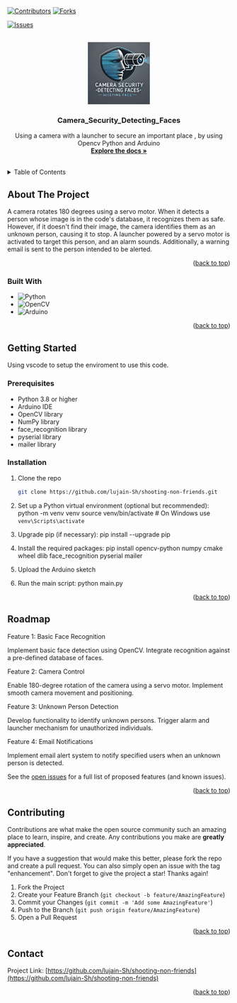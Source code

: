 
<a id="readme-top"></a>

[![Contributors][contributors-shield]][contributors-url]
[![Forks][forks-shield]][forks-url]
<!-- [![Stargazers][stars-shield]][stars-url] -->
[![Issues][issues-shield]][issues-url]
<!-- [![MIT License][license-shield]][license-url] -->
<!-- [![LinkedIn][linkedin-shield]][linkedin-url] -->



<!-- PROJECT LOGO -->
<br />
<div align="center">
  <a href="https://github.com/lujain-Sh/shooting-non-friends">
    <img src="assets/logo.png" alt="Logo" width="140" height="140">
  </a>

<h3 align="center">Camera_Security_Detecting_Faces</h3>

  <p align="center">
    Using a camera with a launcher to secure an important place , by using Opencv Python and Arduino
    <br />
    <a href="https://github.com/lujain-Sh/shooting-non-friends"><strong>Explore the docs »</strong></a>
    <br />
    <br />
    <!-- <a href="https://github.com/github_username/repo_name">View Demo</a>
    · -->
    <!-- <a href="https://github.com/github_username/repo_name/issues/new?labels=bug&template=bug-report---.md">Report Bug</a>
    ·
    <a href="https://github.com/github_username/repo_name/issues/new?labels=enhancement&template=feature-request---.md">Request Feature</a> -->
  </p>
</div>



<!-- TABLE OF CONTENTS -->
<details>
  <summary>Table of Contents</summary>
  <ol>
    <li>
      <a href="#about-the-project">About The Project</a>
      <ul>
        <li><a href="#built-with">Built With</a></li>
      </ul>
    </li>
    <li>
      <a href="#getting-started">Getting Started</a>
      <ul>
        <li><a href="#prerequisites">Prerequisites</a></li>
        <li><a href="#installation">Installation</a></li>
      </ul>
    </li>
    <li><a href="#usage">Usage</a></li>
    <li><a href="#roadmap">Roadmap</a></li>
    <li><a href="#contributing">Contributing</a></li>
    <li><a href="#license">License</a></li>
    <li><a href="#contact">Contact</a></li>
    <li><a href="#acknowledgments">Acknowledgments</a></li>
  </ol>
</details>



<!-- ABOUT THE PROJECT -->
## About The Project

<!-- [![Product Name Screen Shot][product-screenshot]](https://example.com) -->

A camera rotates 180 degrees using a servo motor. When it detects a person whose image is in the code's database, it recognizes them as safe. However, if it doesn't find their image, the camera identifies them as an unknown person, causing it to stop. A launcher powered by a servo motor is activated to target this person, and an alarm sounds. Additionally, a warning email is sent to the person intended to be alerted. 

<p align="right">(<a href="#readme-top">back to top</a>)</p>



### Built With

* ![Python](https://img.shields.io/badge/Python-3776AB?style=for-the-badge&logo=python&logoColor=white)
* ![OpenCV](https://img.shields.io/badge/OpenCV-5C3EE8?style=for-the-badge&logo=opencv&logoColor=white)
* ![Arduino](https://img.shields.io/badge/Arduino-00979D?style=for-the-badge&logo=arduino&logoColor=white)

<p align="right">(<a href="#readme-top">back to top</a>)</p>



<!-- GETTING STARTED -->
## Getting Started

Using vscode to setup the enviroment to use this code.

### Prerequisites
- Python 3.8 or higher
- Arduino IDE
- OpenCV library
- NumPy library
- face_recognition library
- pyserial library
- mailer library

### Installation

1. Clone the repo
   ```sh
   git clone https://github.com/lujain-Sh/shooting-non-friends.git
   ```
2. Set up a Python virtual environment (optional but recommended):
   python -m venv venv
  source venv/bin/activate  # On Windows use `venv\Scripts\activate`

3. Upgrade pip (if necessary):
   pip install --upgrade pip

4. Install the required packages:
   pip install opencv-python numpy cmake wheel dlib face_recognition pyserial mailer

5. Upload the Arduino sketch 

6. Run the main script:
   python main.py





<p align="right">(<a href="#readme-top">back to top</a>)</p>



<!-- USAGE EXAMPLES -->




<!-- ROADMAP -->
## Roadmap


Feature 1: Basic Face Recognition

Implement basic face detection using OpenCV.
Integrate recognition against a pre-defined database of faces.

Feature 2: Camera Control

Enable 180-degree rotation of the camera using a servo motor.
Implement smooth camera movement and positioning.

Feature 3: Unknown Person Detection

Develop functionality to identify unknown persons.
Trigger alarm and launcher mechanism for unauthorized individuals.

Feature 4: Email Notifications

Implement email alert system to notify specified users when an unknown person is detected.

See the [open issues](https://github.com/lujain-Sh/shooting-non-friends/issues) for a full list of proposed features (and known issues).

<p align="right">(<a href="#readme-top">back to top</a>)</p>



<!-- CONTRIBUTING -->
## Contributing

Contributions are what make the open source community such an amazing place to learn, inspire, and create. Any contributions you make are **greatly appreciated**.

If you have a suggestion that would make this better, please fork the repo and create a pull request. You can also simply open an issue with the tag "enhancement".
Don't forget to give the project a star! Thanks again!

1. Fork the Project
2. Create your Feature Branch (`git checkout -b feature/AmazingFeature`)
3. Commit your Changes (`git commit -m 'Add some AmazingFeature'`)
4. Push to the Branch (`git push origin feature/AmazingFeature`)
5. Open a Pull Request

<p align="right">(<a href="#readme-top">back to top</a>)</p>

<!-- ### Top contributors: -->
<!-- 
<a href="https://github.com/github_username/repo_name/graphs/contributors">
  <img src="https://contrib.rocks/image?repo=github_username/repo_name" alt="contrib.rocks image" />
</a> -->



<!-- LICENSE -->
<!-- ## License

Distributed under the MIT License. See `LICENSE.txt` for more information.

<p align="right">(<a href="#readme-top">back to top</a>)</p>
 -->


<!-- CONTACT -->
## Contact

<!-- Your Name - [@twitter_handle](https://twitter.com/twitter_handle) - email@email_client.com -->

Project Link: [https://github.com/lujain-Sh/shooting-non-friends](https://github.com/lujain-Sh/shooting-non-friends)

<p align="right">(<a href="#readme-top">back to top</a>)</p>



<!-- ACKNOWLEDGMENTS -->
<!-- ## Acknowledgments

* []()
* []()
* []()

<p align="right">(<a href="#readme-top">back to top</a>)</p> -->



<!-- MARKDOWN LINKS & IMAGES -->
<!-- https://www.markdownguide.org/basic-syntax/#reference-style-links -->
[contributors-shield]: https://img.shields.io/github/contributors/othneildrew/Best-README-Template.svg?style=for-the-badge
[contributors-url]: https://github.com/maskedman221
[forks-shield]: https://img.shields.io/github/forks/othneildrew/Best-README-Template.svg?style=for-the-badge
[forks-url]: https://github.com/lujain-Sh/shooting-non-friends/network/members
<!-- [stars-shield]: https://img.shields.io/github/stars/othneildrew/Best-README-Template.svg?style=for-the-badge
[stars-url]: https://github.com/othneildrew/Best-README-Template/stargazers -->
[issues-shield]: https://img.shields.io/github/issues/othneildrew/Best-README-Template.svg?style=for-the-badge
[issues-url]: https://github.com/lujain-Sh/shooting-non-friends/issues
<!-- [license-shield]: https://img.shields.io/github/license/othneildrew/Best-README-Template.svg?style=for-the-badge
[license-url]: https://github.com/othneildrew/Best-README-Template/blob/master/LICENSE.txt -->
<!-- [linkedin-shield]: https://img.shields.io/badge/-LinkedIn-black.svg?style=for-the-badge&logo=linkedin&colorB=555
[linkedin-url]: https://linkedin.com/in/othneildrew -->
